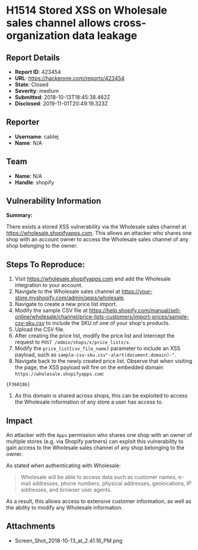 # H1514 Stored XSS on Wholesale sales channel allows cross-organization data leakage

## Report Details
- **Report ID**: 423454
- **URL**: https://hackerone.com/reports/423454
- **State**: Closed
- **Severity**: medium
- **Submitted**: 2018-10-13T18:45:38.462Z
- **Disclosed**: 2019-11-01T20:49:19.323Z

## Reporter
- **Username**: cablej
- **Name**: N/A

## Team
- **Name**: N/A
- **Handle**: shopify

## Vulnerability Information
**Summary:**

There exists a stored XSS vulnerability via the Wholesale sales channel at https://wholesale.shopifyapps.com. This allows an attacker who shares one shop with an account owner to access the Wholesale sales channel of any shop belonging to the owner.

## Steps To Reproduce:

  1. Visit https://wholesale.shopifyapps.com and add the Wholesale integration to your account.
  1. Navigate to the Wholesale sales channel at https://your-store.myshopify.com/admin/apps/wholesale.
  1. Navigate to create a new price list import.
  1. Modify the sample CSV file at https://help.shopify.com/manual/sell-online/wholesale/channel/price-lists-customers/import-prices/sample-csv-sku.csv to include the SKU of one of your shop's products.
  1. Upload the CSV file.
  1. After creating the price list, modify the price list and intercept the request to `POST /admin/shops/x/price_lists/x`.
  1. Modify the `price_list[csv_file_name]` parameter to include an XSS payload, such as `sample-csv-sku.csv"-alert(document.domain)-"`.
  1. Navigate back to the newly created price list. Observe that when visiting the page, the XSS payload will fire on the embedded domain `https://wholesale.shopifyapps.com`:

    {F360186}

  1. As this domain is shared across shops, this can be exploited to access the Wholesale information of any store a user has access to.

## Impact

An attacker with the `Apps` permission who shares one shop with an owner of multiple stores (e.g. via Shopify partners) can exploit this vulnerability to gain access to the Wholesale sales channel of any shop belonging to the owner.

As stated when authenticating with Wholesale:

> Wholesale will be able to access data such as customer names, e-mail addresses, phone numbers, physical addresses, geolocations, IP addresses, and browser user agents.

As a result, this allows access to extensive customer information, as well as the ability to modify any Wholesale information.

## Attachments
- Screen_Shot_2018-10-13_at_2.41.16_PM.png
